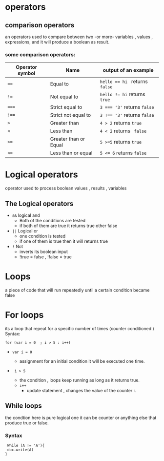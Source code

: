 # operators 

## comparison operators 
an operators used to compare between two -or more- variables , values , expressions, and it will produce a boolean as result. 

### some comparison operators: 

Operator symbol| Name | output of an example 
----------|------------------|------------
`==`|Equal to | `hello == hi ` returns `false`
`!=`|Not equal to | `hello != hi` returns `true`
`===` | Strict equal to| `3 === '3'` returns `false` 
`!==` | Strict not equal to | `3 !== '3'` returns `false` 
`>`| Greater than| `4 > 2` returns `true`
`<`| Less than | `4 < 2` returns ` false`
`>=` | Greater than or Equal | `5 >=5` returns `true`
`<=`|Less than or equal| `5 <= 6` returns `false`

# Logical operators 

operator used to process boolean values , results , variables 

##  The Logical operators
* `&&` logical and 
   * Both of the conditions are tested 
   * if both of them are true it returns true other false 
* `||` Logical or 
   * one condition is tested 
   * if one of them is true then it will returns true 
* `!` Not 
    * inverts its boolean input 
    * !true = false , !false = true 

# Loops 
 a piece of code that will run  repeatedly until a certain condition became false 
 # For loops 
 its a loop that repeat for a specific number of times (counter conditioned )
Syntax:

``` for (var i = 0  ; i > 5 : i++) ```

 * `var i = 0` 
    * assignment for an initial condition it will be executed one time. 

* ` i > 5` 
   * the condition , loops keep running as long as it returns true. 
   * `i++` 
      * update statement , changes the value of the counter i. 

## While loops 
the condtion here is pure logical one it can be counter or anything else that produce true or false. 

### Syntax 

```
 While (A != 'A'){
 doc.write(A) 
} 
```

